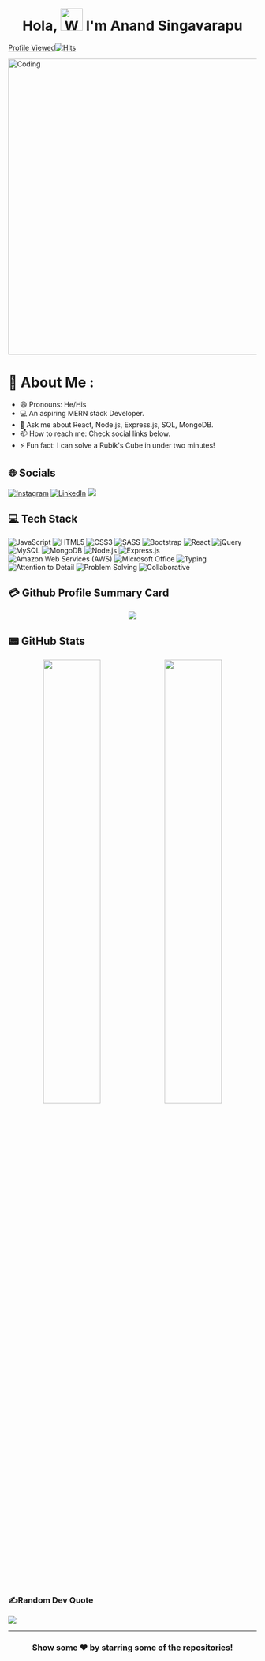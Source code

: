 <h1 align="center"> Hola, <img src="https://raw.githubusercontent.com/nixin72/nixin72/master/wave.gif" 
alt="Waving hand animated gif"
height="45"
width="45" /> I'm Anand Singavarapu </h1>

<a href="https://hits.sh/github.com/anand1796/">Profile Viewed<img alt="Hits" src="https://hits.sh/github.com/anand1796.svg?label=PROFILE%VIEWS&color=e51c1c"/></a>

<img align="center" alt="Coding" width="600" src="https://camo.githubusercontent.com/a6c792917f20519d382e1d73d6efde115c7d3b798cbf16f146ceab907c52eb4d/68747470733a2f2f7777772e616e696d616170702e636f6d2f626c6f672f77702d636f6e74656e742f75706c6f6164732f323032312f30372f64657369676e65726769662e676966" alt="gif">

# 💫 About Me :
- 😄 Pronouns: He/His
- 💻 An aspiring MERN stack Developer.
- 💬 Ask me about React, Node.js, Express.js, SQL, MongoDB.
- 📫 How to reach me: Check social links below.
- ⚡ Fun fact: I can solve a Rubik's Cube in under two minutes!

## 🌐 Socials
[![Instagram](https://img.shields.io/badge/Instagram-E4405F?style=for-the-badge&logo=instagram&logoColor=white)](https://www.instagram.com/_an_and_1/) [![LinkedIn](https://img.shields.io/badge/LinkedIn-0077B5?style=for-the-badge&logo=linkedin&logoColor=white)](https://www.linkedin.com/in/anand-sing/)
<a href="mailto:anand.sing.1796@gmail.com">
 <img src="https://img.shields.io/badge/Gmail-D14836?style=for-the-badge&logo=gmail&logoColor=white"/>
 </a>

## 💻 Tech Stack
![JavaScript](https://img.shields.io/badge/javascript-%23323330.svg?style=for-the-badge&logo=javascript&logoColor=%23F7DF1E) ![HTML5](https://img.shields.io/badge/HTML5-E34F26?style=for-the-badge&logo=html5&logoColor=white) ![CSS3](https://img.shields.io/badge/CSS3-1572B6?style=for-the-badge&logo=css3&logoColor=white) ![SASS](https://img.shields.io/badge/Sass-CC6699?style=for-the-badge&logo=sass&logoColor=white) ![Bootstrap](https://img.shields.io/badge/Bootstrap-563D7C?style=for-the-badge&logo=bootstrap&logoColor=white) ![React](https://img.shields.io/badge/react-%2320232a.svg?style=for-the-badge&logo=react&logoColor=%2361DAFB) ![jQuery](https://img.shields.io/badge/jQuery-0769AD?style=for-the-badge&logo=jquery&logoColor=white) ![MySQL](https://img.shields.io/badge/mysql-%2300f.svg?style=for-the-badge&logo=mysql&logoColor=white) ![MongoDB](https://img.shields.io/badge/MongoDB-%234ea94b.svg?style=for-the-badge&logo=mongodb&logoColor=white) ![Node.js](https://img.shields.io/badge/node.js-6DA55F?style=for-the-badge&logo=node.js&logoColor=white) ![Express.js](https://img.shields.io/badge/express.js-%23404d59.svg?style=for-the-badge&logo=express&logoColor=%2361DAFB) ![Amazon Web Services (AWS)](https://img.shields.io/badge/AWS-232F3E?style=for-the-badge&logo=amazonaws&logoColor=white) ![Microsoft Office](https://img.shields.io/badge/Microsoft_Office-D83B01?style=for-the-badge&logo=microsoft-office&logoColor=white) ![Typing](https://img.shields.io/badge/Typing-40%20wpm-green?style=for-the-badge) ![Attention to Detail](https://img.shields.io/badge/Attention%20to%20Detail-red?style=for-the-badge) ![Problem Solving](https://img.shields.io/badge/Problem%20Solving-blue?style=for-the-badge) ![Collaborative](https://img.shields.io/badge/Collaborative-yellow?style=for-the-badge)
  

## 💳 Github Profile Summary Card
<p align="center">
  <img src="https://github-profile-summary-cards.vercel.app/api/cards/profile-details?username=anand1796&theme=vue"/>
</p>

## 📟 GitHub Stats
<p align="center">
	<img width="48%" src="https://github-readme-stats.vercel.app/api?username=anand1796&show_icons=true&theme=vue" />
	<img width="48%" src="https://github-readme-streak-stats.herokuapp.com/?user=anand1796&theme=vue" />
</p>


### ✍️Random Dev Quote
![](https://quotes-github-readme.vercel.app/api?type=horizontal&theme=vue)

---
<div align="center">

### Show some ❤️ by starring some of the repositories!

</div>
